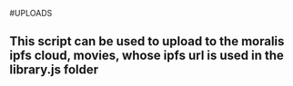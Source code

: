 #UPLOADS

<h2> This script can be used to upload to the moralis ipfs cloud, movies, whose ipfs url is used in the library.js folder</h2>